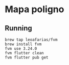 # Mapa poligno

## Running
```
brew tap leoafarias/fvm
brew install fvm
fvm use 3.24.0
fvm flutter clean
fvm flutter pub get
```

